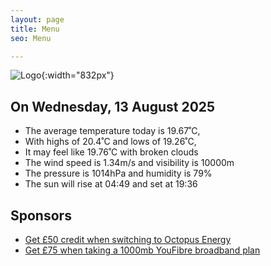 ```yaml
---
layout: page
title: Menu
seo: Menu

---
```


![Logo](/images/logo.jpg){:width="832px"}

<!-- weather_marker starts -->
## On Wednesday, 13 August 2025

- The average temperature today is 19.67˚C,
- With highs of 20.4˚C and lows of 19.26˚C,
- It may feel like 19.76˚C with broken clouds
- The wind speed is 1.34m/s and visibility is 10000m
- The pressure is 1014hPa and humidity is 79%
- The sun will rise at 04:49 and set at 19:36

<!-- weather_marker ends -->

## Sponsors

- [Get £50 credit when switching to Octopus Energy](https://bit.ly/3oD1nnS)
- [Get £75 when taking a 1000mb YouFibre broadband plan](https://aklam.io/91zWhU?)
